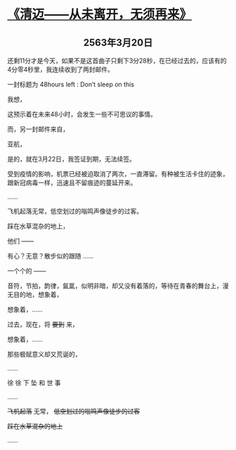 # [《清迈——从未离开，无须再来》](https://github.com/raffello/raffello.github.io)

## <center>2563年3月20日</center>

还剩11分才是今天，如果不是这首曲子只剩下3分28秒，在已经过去的，应该有的4分零4秒里，我连续收到了两封邮件。

一封标题为 48hours left : Don’t sleep on this

我想，

这预示着在未来48小时，会发生一些不可思议的事情。

而，另一封邮件来自，

亚航，

是的，就在3月22日，我签证到期，无法续签。

受到疫情的影响，机票已经被迫取消了两次，一直滞留。有种被生活卡住的迹象，跟新冠病毒一样，迅速且不留痕迹的蔓延开来。

……

飞机起落无常，低空划过的嗡鸣声像徒步的过客。

踩在水草混杂的地上，

他们 ——

有心？无意？散步似的跟随 ……

一个个的 ——

音符，节拍，韵律，氤氲，似明非暗，却又没有着落的，等待在青春的舞台上，漫无目的地，想象着，

想象着，……

过去，现在，将 ~~要到~~ 来，

想象着，……

那些极赋意义却又荒诞的，

……

徐
徐
下
坠
和
世
事

……

~~飞机起落~~ 无常， ~~低空划过的嗡鸣声像徒步的过客~~

~~踩在水草混杂的地上~~

……

